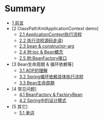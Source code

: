 # Summary

* [1 前言](doc/target.md)
* [2 ClassPathXmlApplicationContext demo]
    * [2.1 ApplicationContext执行流程](doc/test/flow_path.md)
    * [2.2 执行流程源码走读](doc/test/code_review.md))
    * [2.3 bean & constructor-arg](doc/test/bean_constructor.md)
    * [2.4 附:Ioc & Bean概念](doc/bean/ioc_bean.md)
    * [2.5 附:BeanFactory接口](doc/bean/BeanFactory.md)
* [3 Bean生命周期 & 循环依赖等]
    * [3.1 AOP的理解](doc/bean/aop.md)
    * [3.2 Spring循环依赖具体执行流程](doc/bean/dependency.md)
    * [3.3 Bean生命周期](doc/bean/bean_life.md)
* [4 常见问题]
    * [4.1 BeanFactory & FactoryBean](doc/bean/bean_fatory_bean.md) 
    * [4.2 Spring中的设计模式](doc/bean/design.md)        
* [5 其它]
    * [5.1 单词](./doc/other/words.md)